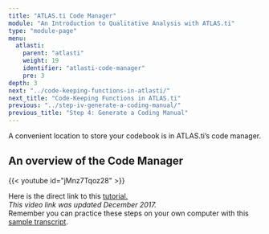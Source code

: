 ```yaml
---
title: "ATLAS.ti Code Manager"
module: "An Introduction to Qualitative Analysis with ATLAS.ti"
type: "module-page"
menu:
  atlasti:
    parent: "atlasti"
    weight: 19
    identifier: "atlasti-code-manager"
    pre: 3
depth: 3
next: "../code-keeping-functions-in-atlasti/"
next_title: "Code-Keeping Functions in ATLAS.ti"
previous: "../step-iv-generate-a-coding-manual/"
previous_title: "Step 4: Generate a Coding Manual"
---
```


A convenient location to store your codebook is in ATLAS.ti’s code manager.

## An overview of the Code Manager

{{< youtube id="jMnz7Tqoz28" >}}

Here is the direct link to this <a href="http://www.youtube.com/watch?v=jMnz7Tqoz28" target="_blank">tutorial.</a>  
_This video link was updated December 2017._  
Remember you can practice these steps on your own computer with this [sample transcript](/img/assets/HRWSampleTranscript.doc).
